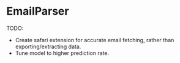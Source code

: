 # EmailParser


TODO: 
* Create safari extension for accurate email fetching, rather than exporting/extracting data.
* Tune model to higher prediction rate.
